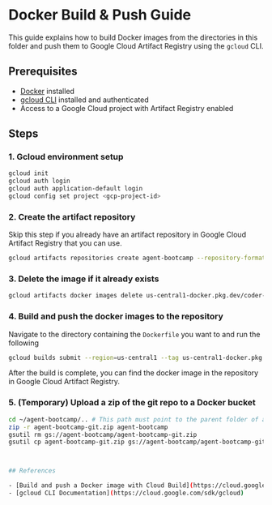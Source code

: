 # Docker Build & Push Guide

This guide explains how to build Docker images from the directories in this folder and push them to Google Cloud Artifact Registry using the `gcloud` CLI.

## Prerequisites

- [Docker](https://docs.docker.com/get-docker/) installed
- [gcloud CLI](https://cloud.google.com/sdk/docs/install) installed and authenticated
- Access to a Google Cloud project with Artifact Registry enabled

## Steps

### 1. Gcloud environment setup

```sh
gcloud init
gcloud auth login
gcloud auth application-default login
gcloud config set project <gcp-project-id>
```

### 2. Create the artifact repository

Skip this step if you already have an artifact repository in Google Cloud Artifact Registry that you can use.

```sh
gcloud artifacts repositories create agent-bootcamp --repository-format=docker --location=us-central1 --description="Docker repository for Vector Agentic AI Bootcamp"
```

### 3. Delete the image if it already exists

```sh
gcloud artifacts docker images delete us-central1-docker.pkg.dev/coder-evaluation/agent-bootcamp/agent-workspace:latest
```

### 4. Build and push the docker images to the repository

Navigate to the directory containing the `Dockerfile` you want to and run the following

```sh
gcloud builds submit --region=us-central1 --tag us-central1-docker.pkg.dev/coder-evaluation/agent-bootcamp/agent-workspace:latest
```

After the build is complete, you can find the docker image in the repository in Google Cloud Artifact Registry.

### 5. (Temporary) Upload a zip of the git repo to a Docker bucket

```sh
cd ~/agent-bootcamp/.. # This path must point to the parent folder of a clone of the git repo
zip -r agent-bootcamp-git.zip agent-bootcamp
gsutil rm gs://agent-bootcamp/agent-bootcamp-git.zip
gsutil cp agent-bootcamp-git.zip gs://agent-bootcamp/agent-bootcamp-git.zip



## References

- [Build and push a Docker image with Cloud Build](https://cloud.google.com/build/docs/build-push-docker-image)
- [gcloud CLI Documentation](https://cloud.google.com/sdk/gcloud)